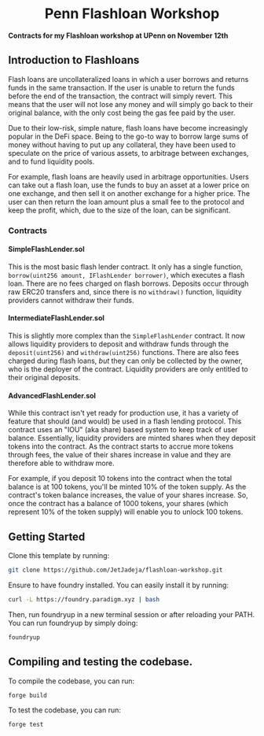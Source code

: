 # <h1 align="center"> Penn Flashloan Workshop </h1>

**Contracts for my Flashloan workshop at UPenn on November 12th**

## Introduction to Flashloans
Flash loans are uncollateralized loans in which a user borrows and returns funds in the same transaction. If the user is unable to return the funds before the end of the transaction, the contract will simply revert. This means that the user will not lose any money and will simply go back to their original balance, with the only cost being the gas fee paid by the user. 

Due to their low-risk, simple nature, flash loans have become increasingly popular in the DeFi space. Being to the go-to way to borrow large sums of money without having to put up any collateral, they have been used to speculate on the price of various assets, to arbitrage between exchanges, and to fund liquidity pools.

For example, flash loans are heavily used in arbitrage opportunities. Users can take out a flash loan, use the funds to buy an asset at a lower price on one exchange, and then sell it on another exchange for a higher price. The user can then return the loan amount plus a small fee to the protocol and keep the profit, which, due to the size of the loan, can be significant.

### Contracts

#### **SimpleFlashLender.sol**

This is the most basic flash lender contract. It only has a single function, `borrow(uint256 amount, IFlashLender borrower)`, which executes a flash loan. There are no fees charged on flash borrows. Deposits occur through raw ERC20 transfers and, since there is no `withdraw()` function, liquidity providers cannot withdraw their funds. 


 
#### **IntermediateFlashLender.sol**

This is slightly more complex than the `SimpleFlashLender` contract. It now allows liquidity providers to deposit and withdraw funds through the `deposit(uint256)` and `withdraw(uint256)` functions. There are also fees charged during flash loans, *but* they can only be collected by the owner, who is the deployer of the contract. Liquidity providers are only entitled to their original deposits.

 
#### **AdvancedFlashLender.sol**

While this contract isn't yet ready for production use, it has a variety of feature that should (and would) be used in a flash lending protocol. This contract uses an "IOU" (aka share) based system to keep track of user balance. Essentially, liquidity providers are minted shares when they deposit tokens into the contract. As the contract starts to accrue more tokens through fees, the value of their shares increase in value and they are therefore able to withdraw more. 

For example, if you deposit 10 tokens into the contract when the total balance is at 100 tokens, you'll be minted 10% of the token supply. As the contract's token balance increases, the value of your shares increase. So, once the contract has a balance of 1000 tokens, your shares (which represent 10% of the token supply) will enable you to unlock 100 tokens.

## Getting Started

Clone this template by running:
```sh
git clone https://github.com/JetJadeja/flashloan-workshop.git
```

Ensure to have foundry installed. You can easily install it by running:
```sh
curl -L https://foundry.paradigm.xyz | bash
```

Then, run foundryup in a new terminal session or after reloading your PATH. You can run foundryup by simply doing:
```sh
foundryup
```

## Compiling and testing the codebase.
To compile the codebase, you can run:

```sh
forge build
```

To test the codebase, you can run:

```sh
forge test
```
